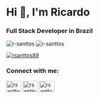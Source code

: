 <h1 align="left">Hi 👋, I'm Ricardo</h1>
<h3 align="left">Full Stack Developer in Brazil</h3>

<p> <img align="left" src="https://github-readme-stats.vercel.app/api/top-langs?username=r-santtos&show_icons=true&locale=en&layout=compact" alt="r-santtos" /></p>

<p align="left"><img src="https://komarev.com/ghpvc/?username=r-santtos&label=Profile%20views&color=0e75b6&style=flat" alt="r-santtos"/></p>
<p align="left"> <a href="https://twitter.com/rsanttos89" target="_blank"><img src="https://img.shields.io/twitter/follow/rsanttos89?logo=twitter&style=for-the-badge" alt="rsanttos89" /></a> </p>

<h3 align="left">Connect with me:</h3>
<p align="left">
<a href="https://twitter.com/rsanttos89" target="blank"><img align="center" src="https://raw.githubusercontent.com/rahuldkjain/github-profile-readme-generator/master/src/images/icons/Social/twitter.svg" alt="rsanttos89" height="30" width="40" /></a>
<a href="https://linkedin.com/in/rsanttos89" target="blank"><img align="center" src="https://raw.githubusercontent.com/rahuldkjain/github-profile-readme-generator/master/src/images/icons/Social/linked-in-alt.svg" alt="rsanttos89" height="30" width="40" /></a>
<a href="https://instagram.com/rsanttos89" target="blank"><img align="center" src="https://raw.githubusercontent.com/rahuldkjain/github-profile-readme-generator/master/src/images/icons/Social/instagram.svg" alt="rsanttos89" height="30" width="40" /></a>
</p>


